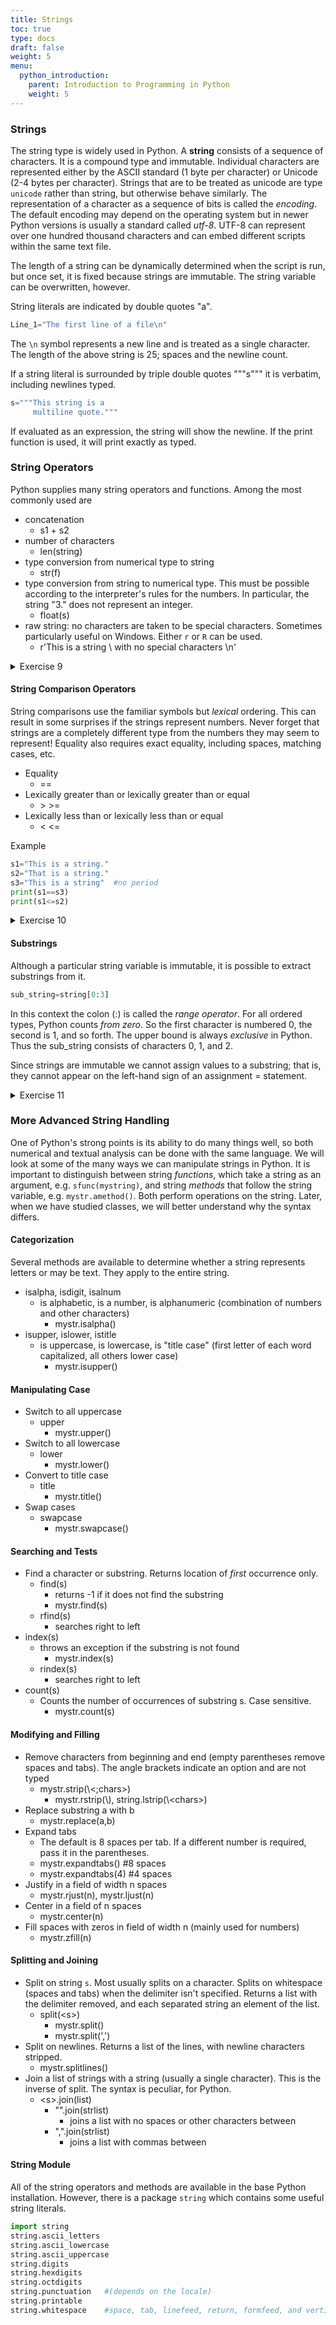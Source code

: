 ```yaml
---
title: Strings
toc: true
type: docs
draft: false
weight: 5
menu:
  python_introduction:
    parent: Introduction to Programming in Python
    weight: 5
---
```


### Strings

The string type is widely used in Python.  A __string__ consists of a sequence of characters.  It is a compound type and immutable.  Individual characters are represented either by the ASCII standard (1 byte per character) or Unicode (2-4 bytes per character).  Strings that are to be treated as unicode are type `unicode` rather than string, but otherwise behave similarly.  The representation of a character as a sequence of bits is called the _encoding_.  The default encoding may depend on the operating system but in newer Python versions is usually a standard called _utf-8_.  UTF-8 can represent over one hundred thousand characters and can embed different scripts within the same text file.

The length of a string can be dynamically determined when the script is run, but once set, it is fixed because strings are immutable. The string variable can be overwritten, however.

String literals are indicated by double quotes "a".

```python
Line_1="The first line of a file\n"
```

The `\n` symbol represents a new line and is treated as a single character.  The length of the above string is 25; spaces and the newline count.

If a string literal is surrounded by triple double quotes """s""" it is verbatim, including newlines typed.

```python
s="""This string is a
     multiline quote."""
```

If evaluated as an expression, the string will show the newline.  If the print function is used, it will print exactly as typed.

### String Operators

Python supplies many string operators and functions.  Among the most commonly used are

* concatenation
  * s1 + s2
* number of characters
  * len(string)
* type conversion from numerical type to string
  * str(f)
* type conversion from string to numerical type.  This must be possible according to the interpreter's rules for the numbers.  In particular, the string "3." does not represent an integer.
  * float(s)
* raw string: no characters are taken to be special characters.  Sometimes particularly useful on Windows. Either `r` or `R` can be used.
  * r'This is a string \ with no special characters \n'

<details>
<summary>Exercise 9</summary>

```python
s1="Today \n is a new day."
s2=r"Today \n is a new day."
print(s1)
print(s2)
```

Define variables `x=21.0`, `n=30`, `s="My new string."`
Convert `n` into a float and store the results into a new variable `y`.
Set a variable `the_answer` containing the literal string "42." (be sure to include the period). Type

```python
z=int(the_answer)
```

What happened? Try

```python
z=float(the_answer)
```

</details>

#### String Comparison Operators

String comparisons use the familiar symbols but _lexical_ ordering.  This can result in some surprises if the strings represent numbers.  Never forget that strings are a completely different type from the numbers they may seem to represent!  Equality also requires exact equality, including spaces, matching cases, etc. 

* Equality 
  * ==
* Lexically greater than or lexically greater than or equal
  * \> >=
* Lexically less than or lexically less than or equal 
  * &lt; &lt;= 

Example

```python
s1="This is a string."
s2="That is a string."
s3="This is a string"  #no period
print(s1==s3)
print(s1<=s2)
```

<details>
<summary>Exercise 10</summary>

```python
number_1="10"
number_2="2"
print(number_1 &lt number_2)
```

</details>

#### Substrings

Although a particular string variable is immutable, it is possible to extract substrings from it.

```python
sub_string=string[0:3]
```

In this context the colon (:) is called the _range operator_.  For all ordered types, Python counts _from zero_.  So the first character is numbered 0, the second is 1, and so forth.  The upper bound is always _exclusive_ in Python. Thus the sub_string consists of characters 0, 1, and 2.

Since strings are immutable we cannot assign values to a substring; that is, they cannot appear on the left-hand sign of an assignment = statement.

<details>
<summary>Exercise 11</summary>
Type into the Spyder interpreter pane or a JupyterLab notebook.  Remember that in Jupyter each evaluation expression should be run in its own cell.

```python
title="This is a string."
subtitle="This is another string."
len(title)
title+":"+subtitle
newtitle=title+" : "+subtitle
len(newtitle)
newtitle[2:4]="at"  #Error-why?
x=19.58
print("The value of x is {:f}".format(x))
```

</details>

### More Advanced String Handling

One of Python's strong points is its ability to do many things well, so both numerical and textual analysis can be done with the same language.  We will look at some of the many ways we can manipulate strings in Python.  It is important to distinguish between string _functions_, which take a string as an argument, e.g. `sfunc(mystring)`, and string _methods_ that follow the string variable, e.g. `mystr.amethod()`.  Both perform operations on the string.  Later, when we have studied classes, we will better understand why the syntax differs.

#### Categorization

Several methods are available to determine whether a string represents letters or may be text.  They apply to the entire string.

* isalpha, isdigit, isalnum
  * is alphabetic, is a number, is alphanumeric (combination of numbers and other characters)
    * mystr.isalpha()
* isupper, islower, istitle
  * is uppercase, is lowercase, is "title case" (first letter of each word capitalized, all others lower case)
    * mystr.isupper()

#### Manipulating Case

* Switch to all uppercase
  * upper
    * mystr.upper()
* Switch to all lowercase
  * lower 
    * mystr.lower()
* Convert to title case 
  * title 
    * mystr.title()
* Swap cases 
  * swapcase
    * mystr.swapcase()

#### Searching and Tests

* Find a character or substring.  Returns location of _first_ occurrence only.
  * find(s)
    * returns -1 if it does not find the substring 
    * mystr.find(s)
  * rfind(s)
    * searches right to left
* index(s)
  * throws an exception if the substring is not found 
    * mystr.index(s)
  * rindex(s)
    * searches right to left
* count(s)
  * Counts the number of occurrences of substring s.  Case sensitive.
    * mystr.count(s)

#### Modifying and Filling

* Remove characters from beginning and end (empty parentheses remove spaces and tabs). The angle brackets indicate an option and are not typed
  * mystr.strip(\\&lt;;chars>)
    * mystr.rstrip(\\<chars>), string.lstrip(\\&lt;chars>)
* Replace substring a with b
  * mystr.replace(a,b)
* Expand tabs 
  * The default is 8 spaces per tab.  If a different number is required, pass it in the parentheses.
  * mystr.expandtabs()  #8 spaces 
  * mystr.expandtabs(4) #4 spaces 
* Justify in a field of width n spaces 
  * mystr.rjust(n), mystr.ljust(n)
* Center in a field of n spaces 
  * mystr.center(n)
* Fill spaces with zeros in field of width n (mainly used for numbers)
  * mystr.zfill(n)

#### Splitting and Joining

* Split on string `s`.  Most usually splits on a character.  Splits on whitespace (spaces and tabs) when the delimiter isn't specified.  Returns a list with the delimiter removed, and each separated string an element of the list.
  * split(\<s>)
    * mystr.split()
    * mystr.split(',')
* Split on newlines.  Returns a list of the lines, with newline characters stripped.
  * mystr.splitlines()
* Join a list of strings with a string (usually a single character).  This is the inverse of split.  The syntax is peculiar, for Python.
  * \<s>.join(list)
    * "".join(strlist)
      * joins a list with no spaces or other characters between
    * ",".join(strlist)
      * joins a list with commas between

#### String Module

All of the string operators and methods are available in the base Python installation.  However, there is a package `string` which contains some useful string literals.

```python
import string 
string.ascii_letters
string.ascii_lowercase 
string.ascii_uppercase 
string.digits 
string.hexdigits 
string.octdigits 
string.punctuation   #(depends on the locale)
string.printable 
string.whitespace    #space, tab, linefeed, return, formfeed, and vertical tab.
```
